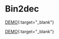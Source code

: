 # Bin2dec
[DEMO](https://4q5lqd-3000.csb.app/){:target="_blank"}

[DEMO](https://example.com){:target="_blank"}


